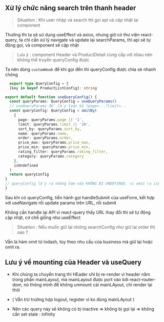 ## Xử lý chức năng search trên thanh header

> Situation : Khi user nhập và search thì gọi api và cập nhật lại component

Thường thì ta sẽ sử dụng useEffect và axios, nhưng giờ có thư viện react-query, ta chỉ cần xử lý navigate và update lại searchParams, thì api sẽ tự động gọi, và component sẽ cập nhật

> Lưu ý : component Header và ProductDetail cùng cấp với nhau nên không thể truyền queryConfig được

Ta nên dùng `customHook` để khi gọi đến thì queryConfig được chia sẻ nhanh chóng

```ts
  export type QueryConfig = {
  [key in keyof ProductListConfig]: string

export default function useQueryConfig() {
  const queryParams: QueryConfig = useQueryParams()
  // useQueryParams để lấy toàn bộ ?page=...?limit=...
  const queryConfig: QueryConfig = omitBy(
    {
      page: queryParams.page || '1',
      limit: queryParams.limit || '20',
      sort_by: queryParams.sort_by,
      name: queryParams.name,
      order: queryParams.order,
      price_max: queryParams.price_max,
      price_min: queryParams.price_min,
      rating_filter: queryParams.rating_filter,
      category: queryParams.category
    },
    isUndefined
  )
  return queryConfig
}
// queryConfig lấy ra những hàm nào KHÔNG BỊ UNDEFINED, vì omit ra isUndefined.
}
```

Sau khi có queryConfig, tiến hành gọi handleSubmit của useForm, kết hợp với useNavigate rồi update params trên URL, rồi submit

Không cần handle lại API vì react-query thấy URL thay đổi thì sẽ tự động cập nhật, cơ chế giống như useEffect

> Situation : Nếu muốn giữ lại những searchConfig như giữ lại order thì sao ?

Vẫn là hàm omit từ lodash, tùy theo nhu cầu của business mà giữ lại hoặc omit ra.

## Lưu ý về mounting của Header và useQuery

- Khi chúng ta chuyển trang thì HEader chỉ bị re-render vì header nằm trong phần mainLayout, mà mainLayout được port vào bởi react-router-dom, nó thông minh để không unmount cái mainLAyout, chỉ render lại thôi

- ( Vẫn trừ trường hợp logout, register vì ko dùng mainLAyout )

- Nên các query này sẽ không có bị inactive => không bị gọi lại => không cần set stale : infinity
